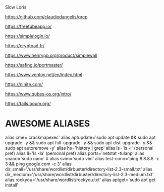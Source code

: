 
Slow Loris


https://github.com/claudiodangelis/qrcp

https://freetubeapp.io/

https://simplelogin.io/

https://cryptpad.fr/

https://www.henrypp.org/product/simplewall

https://safing.io/portmaster/

https://www.ventoy.net/en/index.html

https://ninite.com/

https://www.qubes-os.org/intro/

https://tails.boum.org/



# AWESOME ALIASES


alias cme='crackmapexec'
alias aptupdate='sudo apt update && sudo apt upgrade -y && sudo apt full-upgrade -y && sudo apt dist-upgrade -y && sudo apt autoremove -y' 
alias hs='history | grep'
alias ls='ls -l' (personal pref)
alias ll='ls -la' (personal pref)
alias ports='netstat -tulanp'
alias snano='sudo nano' # alias svim='sudo vim'
alias test-conn='ping 8.8.8.8 -c 3 && ping google.com -c 3'
alias dir_small='/usr/share/wordlist/dirbuster/directory-list-2.3-small.txt'
alias dir_medium='/usr/share/wordlist/dirbuster/directory-list-2.3-medium.txt'
alias rockyou='/usr/share/wordlist/rockyou.txt'
alias aptget='sudo apt get install'
